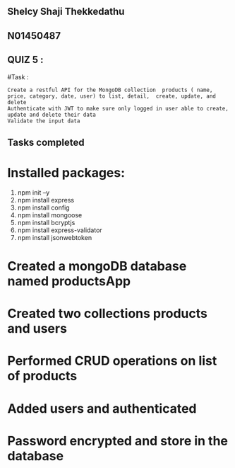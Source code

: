 ## Shelcy Shaji Thekkedathu
## N01450487
## QUIZ 5 : 

#Task : 

    Create a restful API for the MongoDB collection  products ( name, price, category, date, user) to list, detail,  create, update, and delete
    Authenticate with JWT to make sure only logged in user able to create, update and delete their data
    Validate the input data

## Tasks completed

# Installed packages:
1. npm init –y
2. npm install express
3. npm install config
4. npm install mongoose
5. npm install bcryptjs
6. npm install express-validator
7. npm install jsonwebtoken

# Created a mongoDB database named productsApp
# Created two collections products and users
# Performed CRUD operations on list of products
# Added users and authenticated 
# Password encrypted and store in the database 


